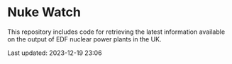 # Nuke Watch

This repository includes code for retrieving the latest information available on the output of EDF nuclear power plants in the UK.

Last updated: 2023-12-19 23:06